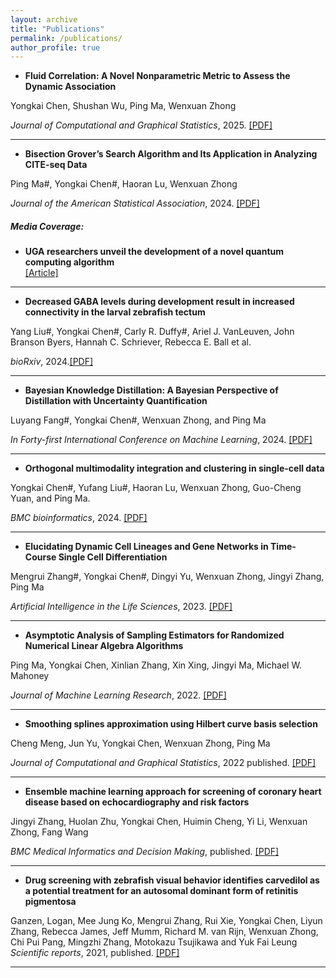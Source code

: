 ```yaml
---
layout: archive
title: "Publications"
permalink: /publications/
author_profile: true
---
```

- **Fluid Correlation: A Novel Nonparametric Metric to Assess the Dynamic Association**
  
Yongkai Chen, Shushan Wu, Ping Ma, Wenxuan Zhong

*Journal of Computational and Graphical Statistics*, 2025. [[PDF]](https://www.tandfonline.com/doi/full/10.1080/10618600.2024.2444373)

---

- **Bisection Grover’s Search Algorithm and Its Application in Analyzing CITE-seq Data**
  
 Ping Ma#, Yongkai Chen#, Haoran Lu, Wenxuan Zhong

 *Journal of the American Statistical Association*, 2024. [[PDF]](https://www.tandfonline.com/doi/full/10.1080/01621459.2024.2404259)

   ##### Media Coverage:  
   - **UGA researchers unveil the development of a novel quantum computing algorithm**  
     [[Article]](https://franklin.uga.edu/news/stories/2024/uga-researchers-unveil-development-novel-quantum-computing-algorithm)

---

- **Decreased GABA levels during development result in increased connectivity in the larval zebrafish tectum**
  
Yang Liu#, Yongkai Chen#, Carly R. Duffy#, Ariel J. VanLeuven, John Branson Byers, Hannah C. Schriever, Rebecca E. Ball et al.

*bioRxiv*, 2024.[[PDF]](https://www.biorxiv.org/content/10.1101/2024.09.11.612511v1.abstract)

---

- **Bayesian Knowledge Distillation: A Bayesian Perspective of Distillation with Uncertainty Quantification**

Luyang Fang#, Yongkai Chen#, Wenxuan Zhong, and Ping Ma

*In Forty-first International Conference on Machine Learning*, 2024. [[PDF]](https://openreview.net/forum?id=knZ4NYzGUd)

---

- **Orthogonal multimodality integration and clustering in single-cell data**

 Yongkai Chen#, Yufang Liu#, Haoran Lu, Wenxuan Zhong, Guo-Cheng Yuan, and Ping Ma.

 *BMC bioinformatics*, 2024. [[PDF]](https://link.springer.com/article/10.1186/s12859-024-05773-y)

---

- **Elucidating Dynamic Cell Lineages and Gene Networks in Time-Course Single Cell Differentiation**

Mengrui Zhang#, Yongkai Chen#, Dingyi Yu, Wenxuan Zhong, Jingyi Zhang, Ping Ma

*Artificial Intelligence in the Life Sciences*, 2023. [[PDF]](https://www.sciencedirect.com/science/article/pii/S2667318523000120)

---
- **Asymptotic Analysis of Sampling Estimators for Randomized Numerical Linear Algebra Algorithms**

Ping Ma, Yongkai Chen, Xinlian Zhang, Xin Xing, Jingyi Ma, Michael W. Mahoney

*Journal of Machine Learning Research*, 2022. [[PDF]](https://jmlr.org/papers/v23/20-219.html)

---
- **Smoothing splines approximation using Hilbert curve basis selection**

Cheng Meng, Jun Yu, Yongkai Chen, Wenxuan Zhong, Ping Ma

*Journal of Computational and Graphical Statistics*, 2022 published. [[PDF]](https://www.tandfonline.com/doi/full/10.1080/10618600.2021.2002161)

---
- **Ensemble machine learning approach for screening of coronary heart disease based on echocardiography and risk factors**

Jingyi Zhang, Huolan Zhu, Yongkai Chen, Huimin Cheng, Yi Li, Wenxuan Zhong, Fang Wang

*BMC Medical Informatics and Decision Making*, published. [[PDF]](https://bmcmedinformdecismak.biomedcentral.com/articles/10.1186/s12911-021-01535-5)

---
- **Drug screening with zebrafish visual behavior identifies carvedilol as a potential treatment for an autosomal dominant form of retinitis pigmentosa**

Ganzen, Logan, Mee Jung Ko, Mengrui Zhang, Rui Xie, Yongkai Chen, Liyun Zhang, Rebecca James, Jeff Mumm, Richard M. van Rijn, Wenxuan Zhong, Chi Pui Pang, Mingzhi Zhang, Motokazu Tsujikawa and Yuk Fai Leung
*Scientific reports*, 2021, published.  [[PDF]](https://www.nature.com/articles/s41598-021-89482-z)

---


